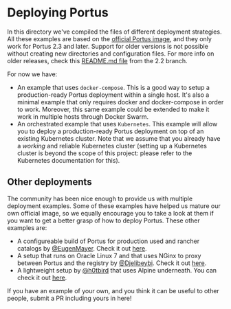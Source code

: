 # Deploying Portus

In this directory we've compiled the files of different deployment
strategies. All these examples are based on the [official Portus
image](https://github.com/openSUSE/docker-containers/tree/master/derived_images/portus),
and they only work for Portus 2.3 and later. Support for older versions is not
possible without creating new directories and configuration files. For more info
on older releases, check this [README.md
file](https://github.com/openSUSE/docker-containers/tree/portus-2.2/derived_images/portus)
from the 2.2 branch.

For now we have:

- An example that uses `docker-compose`. This is a good way to setup a
  production-ready Portus deployment within a single host. It's also a minimal
  example that only requires docker and docker-compose in order to
  work. Moreover, this same example could be extended to make it work in
  multiple hosts through Docker Swarm.
- An orchestrated example that uses `Kubernetes`. This example will allow you to
  deploy a production-ready Portus deployment on top of an existing Kubernetes
  cluster. Note that we assume that you already have a *working* and reliable
  Kubernetes cluster (setting up a Kubernetes cluster is beyond the scope of
  this project: please refer to the Kubernetes documentation for this).

## Other deployments

The community has been nice enough to provide us with multiple deployment
examples. Some of these examples have helped us mature our own official image,
so we equally encourage you to take a look at them if you want to get a better
grasp of how to deploy Portus. These other examples are:

- A configureable build of Portus for production used and rancher catalogs
  by [@EugenMayer](https://github.com/EugenMayer). Check it out
  [here](https://github.com/EugenMayer/docker-image-portus).
- A setup that runs on Oracle Linux 7 and that uses NGinx to proxy between
  Portus and the registry by [@Djelibeybi](https://github.com/Djelibeybi/). Check
  it out [here](https://github.com/Djelibeybi/Portus-On-OracleLinux7).
- A lightweight setup by [@h0tbird](https://github.com/h0tbird) that uses Alpine
  underneath. You can check it out [here](https://github.com/katosys/portus).

If you have an example of your own, and you think it can be useful to other
people, submit a PR including yours in here!
